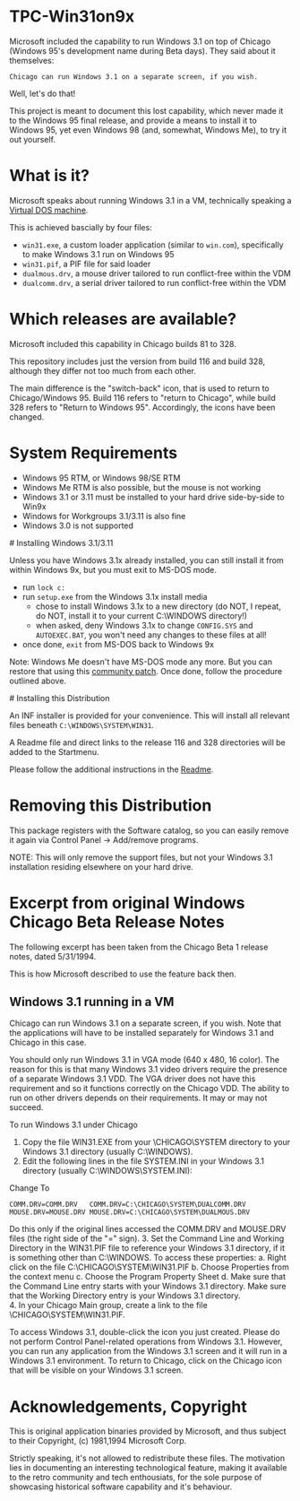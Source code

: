 # TPC-Win31on9x

Microsoft included the capability to run Windows 3.1 on top of Chicago (Windows 95's development name
during Beta days).
They said about it themselves:

```
Chicago can run Windows 3.1 on a separate screen, if you wish.
```

Well, let's do that!

This project is meant to document this lost capability, which never made it to the Windows 95 final release,
and provide a means to install it to Windows 95, yet even Windows 98 (and, somewhat, Windows Me), to try it out yourself.


# What is it?

Microsoft speaks about running Windows 3.1 in a VM, technically speaking a [Virtual DOS machine](https://en.wikipedia.org/wiki/Virtual_DOS_machine#DOS-based_VDMs).

This is achieved bascially by four files:

 * `win31.exe`, a custom loader application (similar to `win.com`), specifically to make Windows 3.1 run on Windows 95
 * `win31.pif`, a PIF file for said loader
 * `dualmous.drv`, a mouse driver tailored to run conflict-free within the VDM
 * `dualcomm.drv`, a serial driver tailored to run conflict-free within the VDM


# Which releases are available?

Microsoft included this capability in Chicago builds 81 to 328.

This repository includes just the version from build 116 and build 328, although they differ not too much from each other.

The main difference is the "switch-back" icon, that is used to return to Chicago/Windows 95.
Build 116 refers to "return to Chicago", while build 328 refers to "Return to Windows 95".
Accordingly, the icons have been changed.


# System Requirements

 * Windows 95 RTM, or Windows 98/SE RTM
 * Windows Me RTM is also possible, but the mouse is not working
 * Windows 3.1 or 3.11 must be installed to your hard drive side-by-side to Win9x
  * Windows for Workgroups 3.1/3.11 is also fine
  * Windows 3.0 is not supported


# Installing Windows 3.1/3.11

Unless you have Windows 3.1x already installed, you can still install it from within Windows 9x,
but you must exit to MS-DOS mode.

* run `lock c:`
* run `setup.exe` from the Windows 3.1x install media
	* chose to install Windows 3.1x to a new directory (do NOT, I repeat, do NOT, install it to your current C:\WINDOWS directory!)
	* when asked, deny Windows 3.1x to change `CONFIG.SYS` and `AUTOEXEC.BAT`, you won't need any changes to these files at all!
* once done, `exit` from MS-DOS back to Windows 9x


Note: Windows Me doesn't have MS-DOS mode any more.
But you can restore that using this [community patch](https://github.com/gpdm/TPC-WinMe-DOSMODE).
Once done, follow the procedure outlined above.


# Installing this Distribution

An INF installer is provided for your convenience.
This will install all relevant files beneath `C:\WINDOWS\SYSTEM\WIN31`.

A Readme file and direct links to the release 116 and 328 directories will be added
to the Startmenu.

Please follow the additional instructions in the [Readme](README.TXT).


# Removing this Distribution

This package registers with the Software catalog, so you can easily remove it again
via Control Panel -> Add/remove programs.

NOTE: This will only remove the support files, but not your Windows 3.1 installation residing elsewhere on your hard drive.


# Excerpt from original Windows Chicago Beta Release Notes

The following excerpt has been taken from the Chicago Beta 1 release notes,
dated 5/31/1994.

This is how Microsoft described to use the feature back then.

## Windows 3.1 running in a VM
Chicago can run Windows 3.1 on a separate screen, if you wish. Note that the applications will have to be installed separately for Windows 3.1 and Chicago in this case. 

You should only run Windows 3.1 in VGA mode (640 x 480, 16 color).  The reason for this is that many Windows 3.1 video drivers require the presence of a separate Windows 3.1 VDD.  The VGA driver does not have this requirement and so it functions correctly on the Chicago VDD.  The ability to run on other drivers depends on their requirements.  It may or may not succeed.

To run Windows 3.1 under Chicago
1. Copy the file WIN31.EXE from your \CHICAGO\SYSTEM directory to your Windows 3.1 directory (usually C:\WINDOWS).
2. Edit the following lines in the file SYSTEM.INI in your Windows 3.1 directory (usually C:\WINDOWS\SYSTEM.INI):

Change	To

```
COMM.DRV=COMM.DRV	COMM.DRV=C:\CHICAGO\SYSTEM\DUALCOMM.DRV
MOUSE.DRV=MOUSE.DRV	MOUSE.DRV=C:\CHICAGO\SYSTEM\DUALMOUS.DRV
```

Do this only if the original lines accessed the COMM.DRV and MOUSE.DRV files (the right side of the "=" sign).
3. Set the Command Line and Working Directory in the WIN31.PIF file to reference your Windows 3.1 directory, if it is something other than C:\WINDOWS. To access these properties:
	a. Right click on the file C:\CHICAGO\SYSTEM\WIN31.PIF
	b. Choose Properties from the context menu
	c. Choose the Program Property Sheet
	d. Make sure that the Command Line entry starts with your Windows 3.1 directory. Make sure that the Working Directory entry is your Windows 3.1 directory.  
4. In your Chicago Main group, create a link to the file  \CHICAGO\SYSTEM\WIN31.PIF.

To access Windows 3.1, double-click the icon you just created. Please do not perform Control Panel-related operations from Windows 3.1. However, you can run any application from the Windows 3.1 screen and it will run in a Windows 3.1 environment. To return to Chicago, click on the Chicago icon that will be visible on your Windows 3.1 screen.


# Acknowledgements, Copyright

This is original application binaries provided by Microsoft, and thus subject to their Copyright,
(c) 1981,1994 Microsoft Corp.

Strictly speaking, it's not allowed to redistribute these files.
The motivation lies in documenting an interesting technological feature,
making it available to the retro community and tech enthousiats, for the sole
purpose of showcasing historical software capability and it's behaviour.

